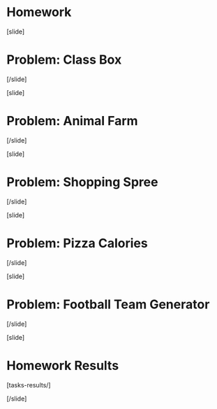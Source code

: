 # Homework

[slide]
# Problem: Class Box
[/slide]

[slide]
# Problem: Animal Farm
[/slide]

[slide]
# Problem: Shopping Spree
[/slide]

[slide]
# Problem: Pizza Calories
[/slide]

[slide]
# Problem: Football Team Generator
[/slide]

[slide]
# Homework Results
[tasks-results/]

[/slide]